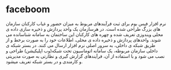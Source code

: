 # faceboom
نرم افزار فیس بوم برای ثبت فرآیندهای مربوط به میزان حضور و غیاب کارکنان سازمان های بزرگ طراحی شده است. در هرسازمان یک واحد پردازش و ذخیره سازی داده ی محلی ویندوزی تعریف شده و چهره های کارکنان این ساختمان به سامانه شناسانده می شوند. واحدهای پردازش و ذخیره داده ی محلی، اطلاعات خود را به صورت برخط و از طریق شبکه ی داخلی، به سرور اصلی نرم افزار ارسال می کنند. در بستر شبکه ی داخلی سازمان مربوطه، یک سامانه اتوماسیون تحت شبکه(وب اپلیکیشن) طراحی و نصب می شود و با استفاده از آن، فرآیندهای گزارش گیری و نظارتی به صورت مدیریتی و کارمندی و در بستر شبکه تعریف میشود.
